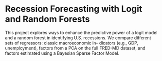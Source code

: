 # Recession Forecasting with Logit and Random Forests
This project explores ways to enhance the predictive power of a logit model and a random forest in identifying U.S. recessions. We compare different sets of regressors: classic macroeconomic in-
dicators (e.g., GDP, unemployment), factors from a PCA on the full FRED-MD dataset,
and factors estimated using a Bayesian Sparse Factor Model.

